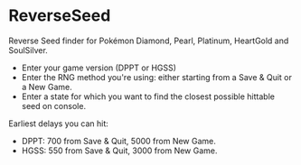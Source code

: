 # ReverseSeed
Reverse Seed finder for Pokémon Diamond, Pearl, Platinum, HeartGold and SoulSilver.

- Enter your game version (DPPT or HGSS)
- Enter the RNG method you're using: either starting from a Save & Quit or a New Game.
- Enter a state for which you want to find the closest possible hittable seed on console.

Earliest delays you can hit:
- DPPT: 700 from Save & Quit, 5000 from New Game.
- HGSS: 550 from Save & Quit, 3000 from New Game.
